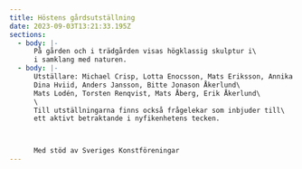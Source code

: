 ```yaml
---
title: Höstens gårdsutställning
date: 2023-09-03T13:21:33.195Z
sections:
  - body: |-
      På gården och i trädgården visas högklassig skulptur i\
      i samklang med naturen.
  - body: |-
      Utställare: Michael Crisp, Lotta Enocsson, Mats Eriksson, Annika Heed\
      Dina Hviid, Anders Jansson, Bitte Jonason Åkerlund\
      Mats Lodén, Torsten Renqvist, Mats Åberg, Erik Åkerlund\
      \
      Till utställningarna finns också frågelekar som inbjuder till\
      ett aktivt betraktande i nyfikenhetens tecken.



      Med stöd av Sveriges Konstföreningar
---
```

